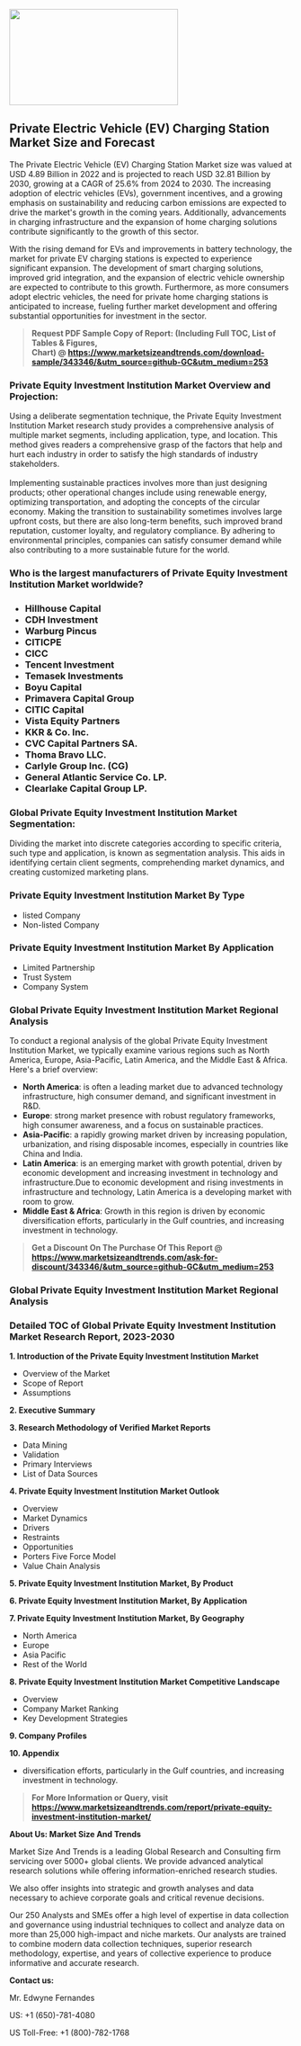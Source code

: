 <p><img class="alignnone size-medium wp-image-20088" src="https://ffe5etoiles.com/wp-content/uploads/2024/12/MST1-300x171.png" alt="" width="300" height="171" /></p><h2>Private Electric Vehicle (EV) Charging Station Market Size and Forecast</h2><p>The Private Electric Vehicle (EV) Charging Station Market size was valued at USD 4.89 Billion in 2022 and is projected to reach USD 32.81 Billion by 2030, growing at a CAGR of 25.6% from 2024 to 2030. The increasing adoption of electric vehicles (EVs), government incentives, and a growing emphasis on sustainability and reducing carbon emissions are expected to drive the market's growth in the coming years. Additionally, advancements in charging infrastructure and the expansion of home charging solutions contribute significantly to the growth of this sector.</p><p>With the rising demand for EVs and improvements in battery technology, the market for private EV charging stations is expected to experience significant expansion. The development of smart charging solutions, improved grid integration, and the expansion of electric vehicle ownership are expected to contribute to this growth. Furthermore, as more consumers adopt electric vehicles, the need for private home charging stations is anticipated to increase, fueling further market development and offering substantial opportunities for investment in the sector.</p></p><blockquote id="" class=""><strong>Request PDF Sample Copy of Report: (Including Full TOC, List of Tables &amp; Figures, Chart)&nbsp;@&nbsp;<strong><a href="https://www.marketsizeandtrends.com/download-sample/343346/&utm_source=github-GC&utm_medium=253" target="_blank">https://www.marketsizeandtrends.com/download-sample/343346/&utm_source=github-GC&utm_medium=253</a></strong></strong></blockquote><h3 id="" class="">Private Equity Investment Institution Market&nbsp;Overview and Projection:</h3><p id="" class="">Using a deliberate segmentation technique, the Private Equity Investment Institution Market research study provides a comprehensive analysis of multiple market segments, including application, type, and location. This method gives readers a comprehensive grasp of the factors that help and hurt each industry in order to satisfy the high standards of industry stakeholders. <br /> <br />Implementing sustainable practices involves more than just designing products; other operational changes include using renewable energy, optimizing transportation, and adopting the concepts of the circular economy. Making the transition to sustainability sometimes involves large upfront costs, but there are also long-term benefits, such improved brand reputation, customer loyalty, and regulatory compliance. By adhering to environmental principles, companies can satisfy consumer demand while also contributing to a more sustainable future for the world.</p><h3 id="" class="">Who is the largest manufacturers of&nbsp;Private Equity Investment Institution Market worldwide?</h3><h3 class=""><p><ul><li>Hillhouse Capital </li><li> CDH Investment </li><li> Warburg Pincus </li><li> CITICPE </li><li> CICC </li><li> Tencent Investment </li><li> Temasek Investments </li><li> Boyu Capital </li><li> Primavera Capital Group </li><li> CITIC Capital </li><li> Vista Equity Partners </li><li> KKR & Co. Inc. </li><li> CVC Capital Partners SA. </li><li> Thoma Bravo LLC. </li><li> Carlyle Group Inc. (CG) </li><li> General Atlantic Service Co. LP. </li><li> Clearlake Capital Group LP.</li></ul></p></h3><h3 id="" class="">Global&nbsp;Private Equity Investment Institution Market Segmentation:</h3><p id="" class="">Dividing the market into discrete categories according to specific criteria, such type and application, is known as segmentation analysis. This aids in identifying certain client segments, comprehending market dynamics, and creating customized marketing plans.</p><h3 id="" class="">Private Equity Investment Institution Market&nbsp;By Type</h3><p><p><ul><li>listed Company</li><li> Non-listed Company</p></li></ul></p></p><h3 id="" class="">Private Equity Investment Institution Market&nbsp;By Application</h3><p class=""><p><ul><li>Limited Partnership</li><li> Trust System</li><li> Company System</li></ul></p></p><h3 id="" class="">Global Private Equity Investment Institution Market Regional Analysis</h3><p id="" class="">To conduct a regional analysis of the global Private Equity Investment Institution Market, we typically examine various regions such as North America, Europe, Asia-Pacific, Latin America, and the Middle East &amp; Africa. Here's a brief overview:</p><ul><li><strong>North America</strong>: is often a leading market due to advanced technology infrastructure, high consumer demand, and significant investment in R&amp;D.</li><li><strong>Europe</strong>: strong market presence with robust regulatory frameworks, high consumer awareness, and a focus on sustainable practices.</li><li><strong>Asia-Pacific</strong>: a rapidly growing market driven by increasing population, urbanization, and rising disposable incomes, especially in countries like China and India.</li><li><strong>Latin America</strong>: is an emerging market with growth potential, driven by economic development and increasing investment in technology and infrastructure.Due to economic development and rising investments in infrastructure and technology, Latin America is a developing market with room to grow.</li><li><strong>Middle East &amp; Africa</strong>: Growth in this region is driven by economic diversification efforts, particularly in the Gulf countries, and increasing investment in technology.</li></ul><blockquote id="" class=""><strong>Get a Discount On The Purchase Of This Report @ <strong><a href="https://www.marketsizeandtrends.com/ask-for-discount/343346/&utm_source=github-GC&utm_medium=253" target="_blank">https://www.marketsizeandtrends.com/ask-for-discount/343346/&utm_source=github-GC&utm_medium=253</a></strong></strong></blockquote><h3 id="" class="">Global Private Equity Investment Institution Market Regional Analysis</h3><h3 id="" class="">Detailed TOC of Global Private Equity Investment Institution Market Research Report, 2023-2030</h3><p id="" class=""><strong>1. Introduction of the Private Equity Investment Institution Market</strong></p><ul><li>Overview of the Market</li><li>Scope of Report</li><li>Assumptions</li></ul><p id="" class=""><strong>2. Executive Summary</strong></p><p id="" class=""><strong>3. Research Methodology of Verified Market Reports</strong></p><ul><li>Data Mining</li><li>Validation</li><li>Primary Interviews</li><li>List of Data Sources</li></ul><p id="" class=""><strong>4. Private Equity Investment Institution Market Outlook</strong></p><ul><li>Overview</li><li>Market Dynamics</li><li>Drivers</li><li>Restraints</li><li>Opportunities</li><li>Porters Five Force Model</li><li>Value Chain Analysis</li></ul><p id="" class=""><strong>5. Private Equity Investment Institution Market, By Product</strong></p><p id="" class=""><strong>6. Private Equity Investment Institution Market, By Application</strong></p><p id="" class=""><strong>7. Private Equity Investment Institution Market, By Geography</strong></p><ul><li>North America</li><li>Europe</li><li>Asia Pacific</li><li>Rest of the World</li></ul><p id="" class=""><strong>8. Private Equity Investment Institution Market Competitive Landscape</strong></p><ul><li>Overview</li><li>Company Market Ranking</li><li>Key Development Strategies</li></ul><p id="" class=""><strong>9. Company Profiles</strong></p><p id="" class=""><strong>10. Appendix</strong></p><ul><li>diversification efforts, particularly in the Gulf countries, and increasing investment in technology.</li></ul><blockquote id="" class=""><strong>For More Information or Query, visit <strong><strong><a href="https://www.marketsizeandtrends.com/report/private-equity-investment-institution-market/" target="_blank">https://www.marketsizeandtrends.com/report/private-equity-investment-institution-market/</a></strong></strong></strong></blockquote><p id="" class=""><strong>About Us: Market Size And Trends</strong></p><p id="" class="">Market Size And Trends is a leading Global Research and Consulting firm servicing over 5000+ global clients. We provide advanced analytical research solutions while offering information-enriched research studies.</p><p id="" class="">We also offer insights into strategic and growth analyses and data necessary to achieve corporate goals and critical revenue decisions.</p><p id="" class="">Our 250 Analysts and SMEs offer a high level of expertise in data collection and governance using industrial techniques to collect and analyze data on more than 25,000 high-impact and niche markets. Our analysts are trained to combine modern data collection techniques, superior research methodology, expertise, and years of collective experience to produce informative and accurate research.</p><p id="" class=""><strong>Contact us:</strong></p><p id="" class="">Mr. Edwyne Fernandes</p><p id="" class="">US: +1 (650)-781-4080</p><p id="" class="">US Toll-Free: +1 (800)-782-1768</p>
